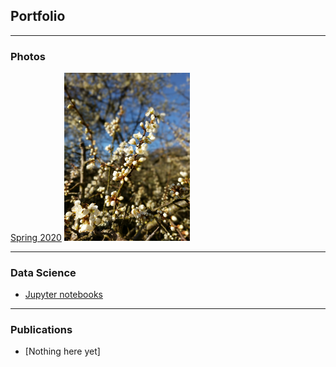 ## Portfolio

---

### Photos

[Spring 2020](/spring2020)
<img src="images/FlowersSprint2020.jpeg?raw=true" width="40%"/>

---

### Data Science

- [Jupyter notebooks](https://github.com/differenczi)

---

### Publications

- [Nothing here yet]


